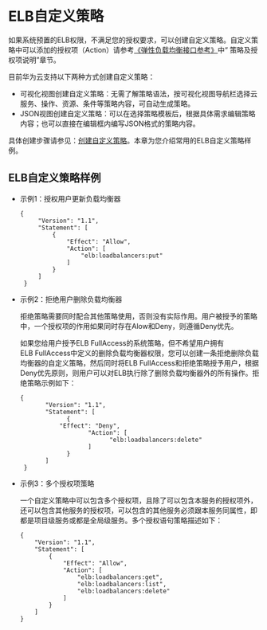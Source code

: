# ELB自定义策略<a name="zh-cn_topic_0162009773"></a>

如果系统预置的ELB权限，不满足您的授权要求，可以创建自定义策略。自定义策略中可以添加的授权项（Action）请参考[《弹性负载均衡接口参考》](https://support.huaweicloud.com/api-elb/elb_sq_0001.html)中“ 策略及授权项说明”章节。

目前华为云支持以下两种方式创建自定义策略：

-   可视化视图创建自定义策略：无需了解策略语法，按可视化视图导航栏选择云服务、操作、资源、条件等策略内容，可自动生成策略。
-   JSON视图创建自定义策略：可以在选择策略模板后，根据具体需求编辑策略内容；也可以直接在编辑框内编写JSON格式的策略内容。

具体创建步骤请参见：[创建自定义策略](https://support.huaweicloud.com/usermanual-iam/iam_01_0605.html)。本章为您介绍常用的ELB自定义策略样例。

## ELB自定义策略样例<a name="section3496952134619"></a>

-   示例1：授权用户更新负载均衡器

    ```
    {  
         "Version": "1.1",  
         "Statement": [  
             {  
                 "Effect": "Allow",  
                 "Action": [  
                     "elb:loadbalancers:put"  
                 ]  
             }  
         ]  
     }
    ```


-   示例2：拒绝用户删除负载均衡器

    拒绝策略需要同时配合其他策略使用，否则没有实际作用。用户被授予的策略中，一个授权项的作用如果同时存在Alow和Deny，则遵循Deny优先。

    如果您给用户授予ELB FullAccess的系统策略，但不希望用户拥有ELB FullAccess中定义的删除负载均衡器权限，您可以创建一条拒绝删除负载均衡器的自定义策略，然后同时将ELB FullAccess和拒绝策略授予用户，根据Deny优先原则，则用户可以对ELB执行除了删除负载均衡器外的所有操作。拒绝策略示例如下：

    ```
    {  
           "Version": "1.1",  
           "Statement": [  
                 {  
               "Effect": "Deny",  
                       "Action": [  
                             "elb:loadbalancers:delete"  
                       ]  
                 }  
           ]  
     }
    ```

-   示例3：多个授权项策略

    一个自定义策略中可以包含多个授权项，且除了可以包含本服务的授权项外，还可以包含其他服务的授权项，可以包含的其他服务必须跟本服务同属性，即都是项目级服务或都是全局级服务。多个授权语句策略描述如下：

    ```
    {
        "Version": "1.1",
        "Statement": [
            {
                "Effect": "Allow",
                "Action": [
                    "elb:loadbalancers:get",
                    "elb:loadbalancers:list",
                    "elb:loadbalancers:delete"
                ]
            }
        ]
    }
    ```



